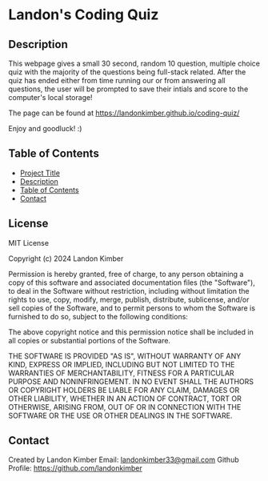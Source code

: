 
# Landon's Coding Quiz

## Description

This webpage gives a small 30 second, random 10 question, multiple choice quiz with the majority of the questions being full-stack related. After the quiz has ended either from time running our or from answering all questions, the user will be prompted to save their intials and score to the computer's local storage!

The page can be found at https://landonkimber.github.io/coding-quiz/

Enjoy and goodluck! :)

## Table of Contents
         
- [Project Title](#project-title)
- [Description](#description)
- [Table of Contents](#table-of-contents)
- [Contact](#contact)

## License

MIT License

Copyright (c) 2024 Landon Kimber

Permission is hereby granted, free of charge, to any person obtaining a copy
of this software and associated documentation files (the "Software"), to deal
in the Software without restriction, including without limitation the rights
to use, copy, modify, merge, publish, distribute, sublicense, and/or sell
copies of the Software, and to permit persons to whom the Software is
furnished to do so, subject to the following conditions:

The above copyright notice and this permission notice shall be included in all
copies or substantial portions of the Software.

THE SOFTWARE IS PROVIDED "AS IS", WITHOUT WARRANTY OF ANY KIND, EXPRESS OR
IMPLIED, INCLUDING BUT NOT LIMITED TO THE WARRANTIES OF MERCHANTABILITY,
FITNESS FOR A PARTICULAR PURPOSE AND NONINFRINGEMENT. IN NO EVENT SHALL THE
AUTHORS OR COPYRIGHT HOLDERS BE LIABLE FOR ANY CLAIM, DAMAGES OR OTHER
LIABILITY, WHETHER IN AN ACTION OF CONTRACT, TORT OR OTHERWISE, ARISING FROM,
OUT OF OR IN CONNECTION WITH THE SOFTWARE OR THE USE OR OTHER DEALINGS IN THE
SOFTWARE.

## Contact
Created by Landon Kimber
Email: landonkimber33@gmail.com
Github Profile: https://github.com/landonkimber
